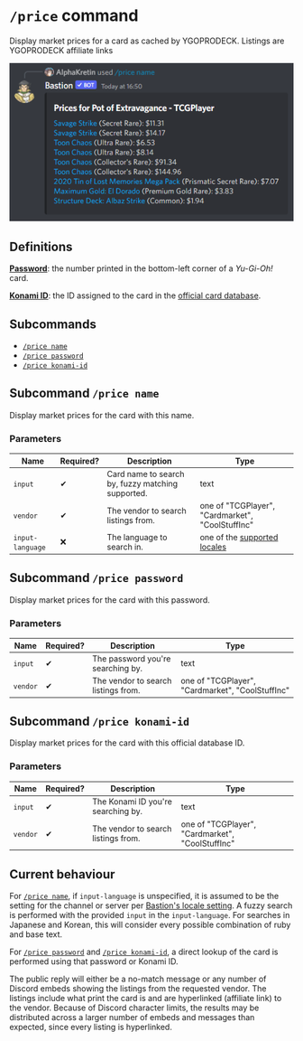 # `/price` command

Display market prices for a card as cached by YGOPRODECK. Listings are YGOPRODECK affiliate links

![Example](../img/command-price.png)

## Definitions

[**Password**](https://yugipedia.com/wiki/Password): the number printed in the bottom-left corner of a _Yu-Gi-Oh!_ card.

[**Konami ID**](https://yugipedia.com/wiki/List_of_cards_by_Konami_index_number_(4007%E2%80%935000)): the ID assigned to the card in the [official card database](https://www.db.yugioh-card.com/).

## Subcommands

- [`/price name`](#subcommand-price-name)
- [`/price password`](#subcommand-price-password)
- [`/price konami-id`](#subcommand-price-konami-id)

## Subcommand `/price name`

Display market prices for the card with this name.

### Parameters

Name | Required? | Description | Type
--- | --- | --- | ---
`input` | ✔ | Card name to search by, fuzzy matching supported. | text
`vendor` | ✔ | The vendor to search listings from. | one of "TCGPlayer", "Cardmarket", "CoolStuffInc"
`input-language` | ❌ | The language to search in. | one of the [supported locales](./locale.md#parameters)

## Subcommand `/price password`

Display market prices for the card with this password.

### Parameters

Name | Required? | Description | Type
--- | --- | --- | ---
`input` | ✔ | The password you're searching by. | text
`vendor` | ✔ | The vendor to search listings from. | one of "TCGPlayer", "Cardmarket", "CoolStuffInc"

## Subcommand `/price konami-id`

Display market prices for the card with this official database ID.

### Parameters

Name | Required? | Description | Type
--- | --- | --- | ---
`input` | ✔ | The Konami ID you're searching by. | text
`vendor` | ✔ | The vendor to search listings from. | one of "TCGPlayer", "Cardmarket", "CoolStuffInc"

## Current behaviour

For [`/price name`](#subcommand-price-name), if `input-language` is unspecified,
it is assumed to be the setting for the channel or server per [Bastion's locale setting](./locale.md).
A fuzzy search is performed with the provided `input` in the `input-language`.
For searches in Japanese and Korean, this will consider every possible combination of ruby and base text.

For [`/price password`](#subcommand-price-password) and [`/price konami-id`](#subcommand-price-konami-id),
a direct lookup of the card is performed using that password or Konami ID.

The public reply will either be a no-match message or any number of Discord embeds showing the listings
from the requested vendor. The listings include what print the card is and are hyperlinked (affiliate link)
to the vendor. Because of Discord character limits, the results may be distributed across a larger number
of embeds and messages than expected, since every listing is hyperlinked.
